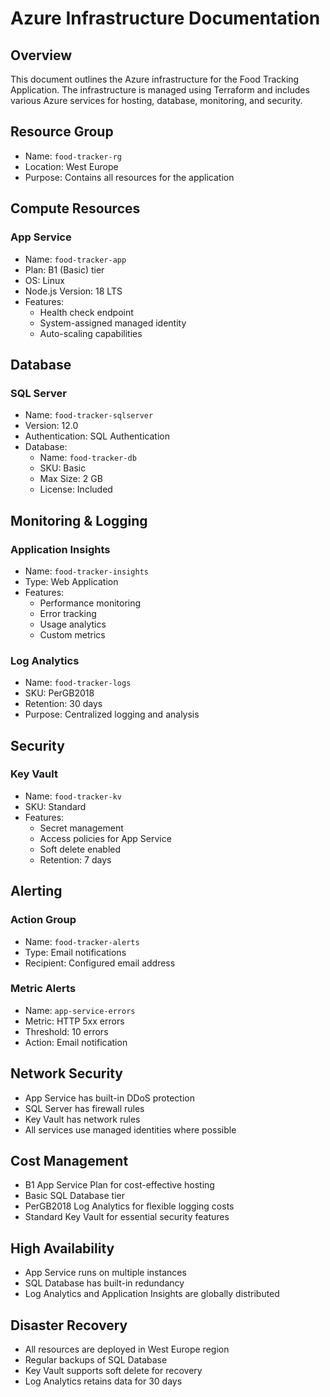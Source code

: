 # Azure Infrastructure Documentation

## Overview
This document outlines the Azure infrastructure for the Food Tracking Application. The infrastructure is managed using Terraform and includes various Azure services for hosting, database, monitoring, and security.

## Resource Group
- Name: `food-tracker-rg`
- Location: West Europe
- Purpose: Contains all resources for the application

## Compute Resources
### App Service
- Name: `food-tracker-app`
- Plan: B1 (Basic) tier
- OS: Linux
- Node.js Version: 18 LTS
- Features:
  - Health check endpoint
  - System-assigned managed identity
  - Auto-scaling capabilities

## Database
### SQL Server
- Name: `food-tracker-sqlserver`
- Version: 12.0
- Authentication: SQL Authentication
- Database:
  - Name: `food-tracker-db`
  - SKU: Basic
  - Max Size: 2 GB
  - License: Included

## Monitoring & Logging
### Application Insights
- Name: `food-tracker-insights`
- Type: Web Application
- Features:
  - Performance monitoring
  - Error tracking
  - Usage analytics
  - Custom metrics

### Log Analytics
- Name: `food-tracker-logs`
- SKU: PerGB2018
- Retention: 30 days
- Purpose: Centralized logging and analysis

## Security
### Key Vault
- Name: `food-tracker-kv`
- SKU: Standard
- Features:
  - Secret management
  - Access policies for App Service
  - Soft delete enabled
  - Retention: 7 days

## Alerting
### Action Group
- Name: `food-tracker-alerts`
- Type: Email notifications
- Recipient: Configured email address

### Metric Alerts
- Name: `app-service-errors`
- Metric: HTTP 5xx errors
- Threshold: 10 errors
- Action: Email notification

## Network Security
- App Service has built-in DDoS protection
- SQL Server has firewall rules
- Key Vault has network rules
- All services use managed identities where possible

## Cost Management
- B1 App Service Plan for cost-effective hosting
- Basic SQL Database tier
- PerGB2018 Log Analytics for flexible logging costs
- Standard Key Vault for essential security features

## High Availability
- App Service runs on multiple instances
- SQL Database has built-in redundancy
- Log Analytics and Application Insights are globally distributed

## Disaster Recovery
- All resources are deployed in West Europe region
- Regular backups of SQL Database
- Key Vault supports soft delete for recovery
- Log Analytics retains data for 30 days 